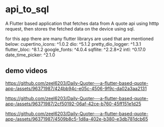 # api_to_sql

A Flutter based application that fetches data from A quote api using htttp request, then stores the fetched data on the device using sql. 

for this app there are many flutter librarys are used that are mentioned below:
  cupertino_icons: ^1.0.2
  dio: ^5.1.2
  pretty_dio_logger: ^1.3.1
  flutter_bloc: ^8.1.2
  google_fonts: ^4.0.4
  sqflite: ^2.2.8+2
  intl: ^0.17.0
  date_time_picker: ^2.1.0

## demo videos


https://github.com/zeel6203/Daily-Quoter---a-flutter-based-quote-app-/assets/96371987/424bb94c-e05c-4506-9f9c-da02a3aa2131


https://github.com/zeel6203/Daily-Quoter---a-flutter-based-quote-app-/assets/96371987/2cf50192-06af-42ce-b760-45ff151e1d25


https://github.com/zeel6203/Daily-Quoter---a-flutter-based-quote-app-/assets/96371987/4509b8c5-1d8a-402e-b380-e3db781dcb65




